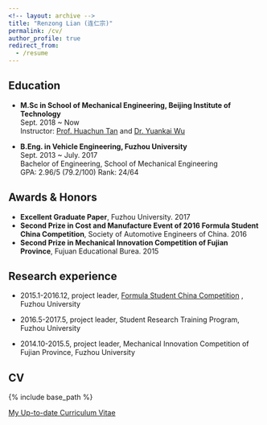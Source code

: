 ```yaml
---
<!-- layout: archive -->
title: "Renzong Lian (连仁宗)"
permalink: /cv/
author_profile: true
redirect_from:
  - /resume
---
```


## Education

* **M.Sc in School of Mechanical Engineering, Beijing Institute of Technology**  
  Sept. 2018 ~ Now  
  Instructor: [Prof. Huachun Tan](https://tc.seu.edu.cn/2019/1022/c25722a291907/page.htm) and [Dr. Yuankai Wu](http://Kaimaoge.github.io/)

  
* **B.Eng. in Vehicle Engineering, Fuzhou University**  
  Sept. 2013 ~ July. 2017     
  Bachelor of Engineering, School of Mechanical Engineering  
  GPA: 2.96/5 (79.2/100)  Rank: 24/64  


## Awards & Honors

* **Excellent Graduate Paper**, Fuzhou University. 2017
* **Second Prize in Cost and Manufacture Event of 2016 Formula Student China Competition**, Society of Automotive Engineers of China. 2016
* **Second Prize in Mechanical Innovation Competition of Fujian Province**, Fujuan Educational Burea. 2015


## Research experience

* 2015.1-2016.12, project leader, [Formula Student China Competition](http://www.formulastudent.com.cn/) , Fuzhou University

* 2016.5-2017.5, project leader, Student Research Training Program, Fuzhou University

* 2014.10-2015.5, project leader, Mechanical Innovation Competition of Fujian Province, Fuzhou University

## CV
{% include base_path %}

[My Up-to-date Curriculum Vitae](http://lryz0612.github.io/files/LRZ.pdf)

